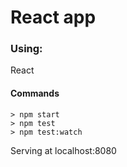 # React app

### Using:
React

#### Commands

```
> npm start
> npm test
> npm test:watch
```

Serving at localhost:8080
